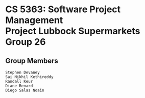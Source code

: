 # CS 5363: Software Project Management<br>Project Lubbock Supermarkets<br>Group 26

## Group Members
    Stephen Devaney
    Sai Nikhil Kethireddy
    Randall Keur
    Diane Renard
    Diego Salas Noain

